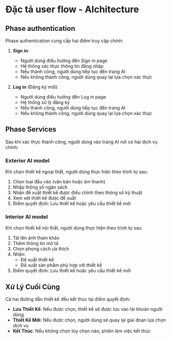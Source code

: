 # Đặc tả user flow - AIchitecture

## Phase authentication

Phase authentication cung cấp hai điểm truy cập chính:

1. **Sign in**: 
   - Người dùng điều hướng đến Sign in page
   - Hệ thống xác thực thông tin đăng nhập
   - Nếu thành công, người dùng tiếp tục đến trang AI
   - Nếu không thành công, người dùng quay lại lựa chọn xác thực

2. **Log in** (Đăng ký mới):
   - Người dùng điều hướng đến Log in page
   - Hệ thống xử lý đăng ký
   - Nếu thành công, người dùng tiếp tục đến trang AI
   - Nếu không thành công, người dùng quay lại lựa chọn xác thực

## Phase Services

Sau khi xác thực thành công, người dùng vào trang AI nơi có hai dịch vụ chính:

### Exterior AI model
Khi chọn thiết kế ngoại thất, người dùng thực hiện theo trình tự sau:
1. Chọn loại đầu vào (văn bản hoặc âm thanh)
2. Nhập thông số ngân sách
3. Nhận đề xuất thiết kế được điều chỉnh theo thông số kỹ thuật
4. Xem xét thiết kế được đề xuất
5. Điểm quyết định: Lưu thiết kế hoặc yêu cầu thiết kế mới

### Interior AI model
Khi chọn thiết kế nội thất, người dùng thực hiện theo trình tự sau:
1. Tải lên ảnh tham khảo
2. Thêm thông tin mô tả
3. Chọn phong cách ưa thích
4. Nhận:
   - Đề xuất thiết kế
   - Đề xuất sản phẩm phù hợp với thiết kế
5. Điểm quyết định: Lưu thiết kế hoặc yêu cầu thiết kế mới

## Xử Lý Cuối Cùng

Cả hai đường dẫn thiết kế đều kết thúc tại điểm quyết định:
- **Lưu Thiết Kế**: Nếu được chọn, thiết kế sẽ được lưu vào tài khoản người dùng
- **Thiết Kế Mới**: Nếu được chọn, người dùng sẽ quay lại giai đoạn lựa chọn dịch vụ
- **Kết Thúc**: Nếu không chọn tùy chọn nào, phiên làm việc kết thúc
